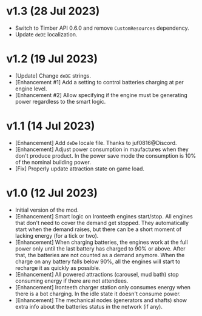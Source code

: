 # v1.3 (28 Jul 2023)
* Switch to Timber API 0.6.0 and remove `CustomResources` dependency.
* Update `deDE` localization.

# v1.2 (19 Jul 2023)
* [Update] Change `deDE` strings.
* [Enhancement #1] Add a setting to control batteries charging at per engine level.
* [Enhancement #2] Allow specifying if the engine must be generating power regardless to the smart logic.

# v1.1 (14 Jul 2023)
* [Enhancement] Add `deDe` locale file. Thanks to juf0816@Discord.
* [Enhancement] Adjust power consumption in maufactures when they don't produce product. In the
  power save mode the consumption is 10% of the nominal building power.
* [Fix] Properly update attraction state on game load.

# v1.0 (12 Jul 2023)
* Initial version of the mod.
* [Enhancement] Smart logic on Ironteeth engines start/stop. All engines that don't need to cover
  the demand get stopped. They automatically start when the demand raises, but there can be a short
  moment of lacking energy (for a tick or two).
* [Enhancement] When charging batteries, the engines work at the full power only until the last
  battery has charged to 90% or above. After that, the batteries are not counted as a demand
  anymore. When the charge on any battery falls below 90%, all the engines will start to recharge
  it as quickly as possible.
* [Enhancement] All powered attractions (carousel, mud bath) stop consuming energy if there are not
  attendees.
* [Enhancement] Ironteeth charger station only consumes energy when there is a bot charging. In the
  idle state it doesn't consume power.
* [Enhancement] The mechanical nodes (generators and shafts) show extra info about the batteries
  status in the network (if any).
